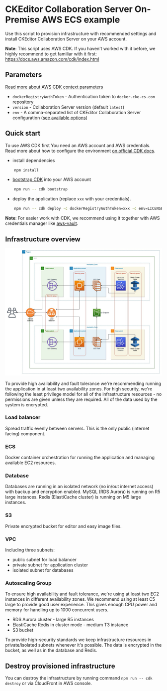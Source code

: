 # CKEditor Collaboration Server On-Premise AWS ECS example

Use this script to provision infrastructure with recommended settings and install CKEditor Collaboration Server on your AWS account.

**Note**:
This script uses AWS CDK. If you haven't worked with it before, we highly recommend to get familiar with it first:
https://docs.aws.amazon.com/cdk/index.html

## Parameters
[Read more about AWS CDK context parameters](https://docs.aws.amazon.com/cdk/latest/guide/context.html)

- `dockerRegistryAuthToken` - Authentication token to `docker.cke-cs.com` repository
- `version` - Collaboration Server version (default `latest`)
- `env` - A comma-separated list of CKEditor Collaboration Server configuration ([see available options](https://ckeditor.com/docs/cs/latest/onpremises/cs-onpremises/installation/docker.html#docker-container-environment-variables))

## Quick start

To use AWS CDK first You need an AWS account and AWS credentials. Read more about how to configure the environment [on official CDK docs](https://docs.aws.amazon.com/cdk/latest/guide/work-with.html).

- install dependencies
```bash
	npm install
```

- [bootstrap CDK](https://docs.aws.amazon.com/cdk/latest/guide/bootstrapping.html) into your AWS account
```bash
	npm run -- cdk bootstrap
```

- deploy the application (replace `xxx` with your credentials).
```bash
	npm run -- cdk deploy -c dockerRegistryAuthToken=xxx -c env=LICENSE_KEY=xxx,ENVIRONMENTS_MANAGEMENT_SECRET_KEY=xxx
```

**Note**:
For easier work with CDK, we recommend using it together with AWS credentials manager like [aws-vault](https://github.com/99designs/aws-vault).
## Infrastructure overview

![CKEditor ECS Diagram](diagram.jpg)

To provide high availability and fault tolerance we're recommending running the application in at least two availability zones. For high security, we're following the least privilege model for all of the infrastructure resources - no permissions are given unless they are required. All of the data used by the system is encrypted.

### Load balancer
Spread traffic evenly between servers. This is the only public (internet facing) component.

### ECS
Docker container orchestration for running the application and managing available EC2 resources.

### Database
Databases are running in an isolated network (no in/out internet access) with backup and encryption enabled.
MySQL (RDS Aurora) is running on R5 large instances.
Redis (ElastiCache cluster) is running on M5 large instances.

### S3
Private encrypted bucket for editor and easy image files.

### VPC
Including three subnets:

- public subnet for load balancer
- private subnet for application cluster
- isolated subnet for databases

### Autoscaling Group
To ensure high availability and fault tolerance, we're using at least two EC2 instances in different availability zones. We recommend using at least C5 large to provide good user experience.
This gives enough CPU power and memory for handling up to 1000 concurrent users.

- RDS Aurora cluster - large R5 instances
- ElastiCache Redis in cluster mode - medium T3 instance
- S3 bucket

To provide high-security standards we keep infrastructure resources in private/isolated subnets whenever it's possible. The data is encrypted in the bucket, as well as in the database and Redis.

## Destroy provisioned infrastructure
You can destroy the infrastructure by running command `npm run -- cdk destroy` or via CloudFront in AWS console.
